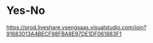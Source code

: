 # Yes-No
https://prod.liveshare.vsengsaas.visualstudio.com/join?91683013A4BECF98FBA8E97DE1DF061883F1
